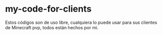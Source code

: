 # my-code-for-clients
Estos códigos son de uso libre, cualquiera lo puede usar para sus clientes de Minecraft pvp, todos están hechos por mi.

